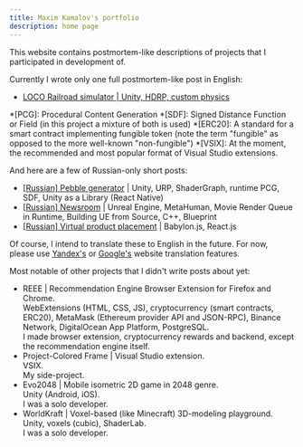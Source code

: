 ```yaml
---
title: Maxim Kamalov's portfolio
description: home page
---
```


This website contains postmortem-like descriptions of projects that I participated in development of.

Currently I wrote only one full postmortem-like post in English:

- [LOCO Railroad simulator | Unity, HDRP, custom physics](loco)

*[PCG]: Procedural Content Generation
*[SDF]: Signed Distance Function or Field (in this project a mixture of both is used)
*[ERC20]: A standard for a smart contract implementing fungible token (note the term "fungible" as opposed to the more well-known "non-fungible")
*[VSIX]: At the moment, the recommended and most popular format of Visual Studio extensions.

And here are a few of Russian-only short posts:

- [[Russian] Pebble generator](ru/pebbles) | Unity, URP, ShaderGraph, runtime PCG, SDF, Unity as a Library (React Native)
- [[Russian] Newsroom](ru/newsroom) | Unreal Engine, MetaHuman, Movie Render Queue in Runtime, Building UE from Source, C++, Blueprint
- [[Russian] Virtual product placement](ru/product-placement) | Babylon.js, React.js

Of course, I intend to translate these to English in the future.
For now, please use [Yandex's](https://translate.yandex.com/translate) or [Google's](https://translate.google.com/?sl=auto&tl=en&op=websites) website translation features.

Most notable of other projects that I didn't write posts about yet:

- REEE | Recommendation Engine Browser Extension for Firefox and Chrome.\
  WebExtensions (HTML, CSS, JS), cryptocurrency (smart contracts, ERC20), MetaMask (Ethereum provider API and JSON-RPC), Binance Network, DigitalOcean App Platform, PostgreSQL.\
  I made browser extension, cryptocurrency rewards and backend, except the recommendation engine itself.
- Project-Colored Frame | Visual Studio extension.\
  VSIX.\
  My side-project.
- Evo2048 | Mobile isometric 2D game in 2048 genre.\
  Unity (Android, iOS).\
  I was a solo developer.
- WorldKraft | Voxel-based (like Minecraft) 3D-modeling playground.\
  Unity, voxels (cubic), ShaderLab.\
  I was a solo developer.

